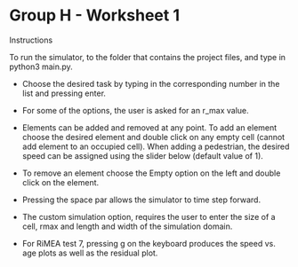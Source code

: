 # Group H - Worksheet 1

Instructions

To run the simulator, to the folder that contains the project files, and type in python3 main.py.

* Choose the desired task by typing in the corresponding number in the list and pressing enter.

* For some of the options, the user is asked for an r_max value.

* Elements can be added and removed at any point. To add an element choose the desired element and double click on any empty cell (cannot add element to an occupied cell). When adding a pedestrian,  the desired speed can be assigned using the slider below (default value of 1).

* To remove an element choose the Empty option on the left and double click on the element. 
 
* Pressing the space par allows the simulator to time step forward.

* The custom simulation option, requires the user to enter the size of a cell, rmax and length and width of the simulation domain.
* For RiMEA test 7, pressing g on the keyboard produces the speed vs. age plots as well as the residual plot. 